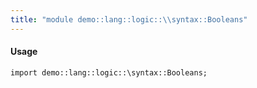 ```yaml
---
title: "module demo::lang::logic::\\syntax::Booleans"
---
```


#### Usage

`import demo::lang::logic::\syntax::Booleans;`


